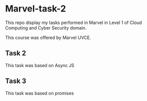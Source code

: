 # Marvel-task-2
This repo display my tasks performed in Marvel in Level 1 of Cloud Computing and Cyber Security domain.

This course was offered by Marvel UVCE.
## Task 2 
This task was based on Async JS
## Task 3
This task was based on promises 
